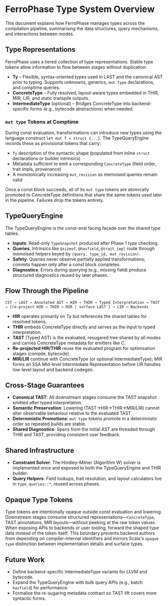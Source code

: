 # FerroPhase Type System Overview

This document explains how FerroPhase manages types across the compilation pipeline, summarising the data structures,
query mechanisms, and interactions between modes.

## Type Representations

FerroPhase uses a tiered collection of type representations. Stable type tokens allow information to flow between stages
without duplication:

- **Ty** – Flexible, syntax-oriented types used in LAST and the canonical AST prior to typing. Supports unknowns, generics, `mut type`
  declarations, and comptime queries.
- **ConcreteType** – Fully resolved, layout-aware types embedded in THIR, MIR, LIR, and static transpile outputs.
- **IntermediateType** (optional) – Bridges ConcreteType into backend-specific forms (e.g., bytecode abstractions) when
  needed.

### `mut type` Tokens at Comptime

During const evaluation, transformations can introduce new types using the language construct `let mut T = struct {...}`.
The TypeQueryEngine records these as provisional tokens that carry:

- `Ty` description of the syntactic shape (populated from inline `struct` declarations or builder intrinsics)
- Metadata sufficient to emit a corresponding `ConcreteType` (field order, trait impls, provenance)
- A monotonically increasing `mut_revision` so memoised queries remain valid

Once a const block succeeds, all of its `mut type` tokens are atomically promoted to ConcreteType definitions that share
the same tokens used later in the pipeline. Failures drop the tokens entirely.

## TypeQueryEngine

The TypeQueryEngine is the const-eval facing façade over the shared type tables.

- **Inputs**: Read-only `TypeSnapshot` produced after Phase 1 type checking.
- **Queries**: Intrinsics like `@sizeof`, `@hasfield`, `@trait_impl` route through memoised helpers keyed by
  `(query, type_id, mut_revision)`.
- **Safety**: Queries never observe partially applied transformations; commits happen only after a const block completes.
- **Diagnostics**: Errors during querying (e.g., missing field) produce structured diagnostics reused by later phases.

## Flow Through the Pipeline

```
CST → LAST → Annotated AST → HIR → THIR → Typed Interpretation → TAST → {re-project HIR → THIR → MIR | surface LAST′} → LIR → Backends
```

- **HIR** operates primarily on Ty but references the shared tables for resolved tokens.
- **THIR** embeds ConcreteType directly and serves as the input to typed interpretation.
- **TAST** (Typed AST) is the evaluated, resugared tree shared by all modes and carries ConcreteType metadata for emitters like C.
- **Re-projected HIR/THIR** reuse the evaluated program for optimisation stages (compile, bytecode).
- **MIR/LIR** continue with ConcreteType (or optional IntermediateType); MIR forms an SSA Mid-level Intermediate
  Representation before LIR handles low-level layout and backend codegen.

## Cross-Stage Guarantees

- **Canonical TAST**: All downstream stages consume the TAST snapshot emitted after typed interpretation.
- **Semantic Preservation**: Lowering (TAST→HIR→THIR→MIR/LIR) cannot alter observable behaviour relative to the evaluated TAST.
- **Deterministic Promotions**: `mut type` tokens promote in a deterministic order so repeated builds are stable.
- **Shared Diagnostics**: Spans from the initial AST are threaded through THIR and TAST, providing consistent user feedback.

## Shared Infrastructure

- **Constraint Solver**: The Hindley–Milner (Algorithm W) solver is implemented once and exposed to both the TypeQueryEngine and
  THIR builder.
- **Query Helpers**: Field lookups, trait resolution, and layout calculators live in `type_queries::*`, reused across
  phases.

## Opaque Type Tokens

Type tokens are intentionally opaque outside const evaluation and lowering. Downstream stages consume structured
representations—`ConcreteType`, TAST annotations, MIR layouts—without peeking at the raw token values. When exposing
APIs to backends or user tooling, forward the shaped type data instead of the token itself. This boundary prevents
backend authors from depending on compiler-internal identifiers and mirrors Scala's `opaque type` distinction between
implementation details and surface types.

## Future Work

- Define backend-specific IntermediateType variants for LLVM and bytecode.
- Expand the TypeQueryEngine with bulk query APIs (e.g., batch `hasfield`) for performance.
- Formalise the re-sugaring metadata contract so TAST lift covers more syntactic forms.
